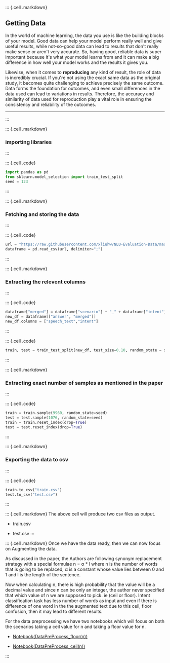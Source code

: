 ::: {.cell .markdown}
## Getting Data
In the world of machine learning, the data you use is like the building blocks of your model. Good data can help your model perform really well and give useful results, while not-so-good data can lead to results that don't really make sense or aren't very accurate. So, having good, reliable data is super important because it's what your model learns from and it can make a big difference in how well your model works and the results it gives you.

Likewise, when it comes to **reproducing** any kind of result, the role of data is incredibly crucial. If you're not using the exact same data as the original study, it becomes quite challenging to achieve precisely the same outcome. Data forms the foundation for outcomes, and even small differences in the data used can lead to variations in results. Therefore, the accuracy and similarity of data used for reproduction play a vital role in ensuring the consistency and reliability of the outcomes.

***
:::

::: {.cell .markdown}
### importing libraries
:::

::: {.cell .code}
``` python
import pandas as pd
from sklearn.model_selection import train_test_split
seed = 123
```
:::

::: {.cell .markdown}
### Fetching and storing the data
:::

::: {.cell .code}
``` python
url = "https://raw.githubusercontent.com/xliuhw/NLU-Evaluation-Data/master/Collected-Original-Data/paraphrases_and_intents_26k_normalised_all.csv"
dataframe = pd.read_csv(url, delimiter=";")
```
:::

::: {.cell .markdown}
### Extracting the relevent columns
:::

::: {.cell .code}
``` python
dataframe["merged"] = dataframe["scenario"] + "_" + dataframe["intent"]
new_df = dataframe[["answer", "merged"]]
new_df.columns = ["speech_text","intent"]
```
:::

::: {.cell .code}
``` python
train, test = train_test_split(new_df, test_size=0.10, random_state = seed)
```
:::

::: {.cell .markdown}
### Extracting exact number of samples as mentioned in the paper
:::

::: {.cell .code}
``` python
train = train.sample(9960, random_state=seed)
test = test.sample(1076, random_state=seed)
train = train.reset_index(drop=True)
test = test.reset_index(drop=True)
```
:::

::: {.cell .markdown}
### Exporting the data to csv
:::

::: {.cell .code}
``` python
train.to_csv("train.csv")
test.to_csv("test.csv")
```
:::

::: {.cell .markdown}
The above cell will produce two csv files as output.

-   train.csv

-   test.csv
:::


::: {.cell .markdown}
Once we have the data ready, then we can now focus on Augmenting the data.

As discussed in the paper, the Authors are following synonym replacement strategy with a special formulae n = α * l where n is the number of words that is going to be replaced, α is a constant whose value lies between 0 and 1 and l is the length of the sentence.

Now when calculating n, there is high probability that the value will be a decimal value and since n can be only an integer, the author never specified that which value of n we are supposed to pick. ie (ceil or floor). Intent classification task has less number of words as input and even if there is difference of one word in the the augmented text due to this ceil, floor confusion, then it may lead to different results.

For the data preprocessing we have two notebooks which will focus on both the scenarios taking a ceil value for n and taking a floor value for n.

-   [Notebook(DataPreProcess_floor(n))](/)

-   [Notebook(DataPreProcess_ceil(n))](/)

:::

